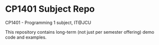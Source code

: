 # CP1401 Subject Repo
CP1401 - Programming 1 subject, IT@JCU

This repository contains long-term (not just per semester offering) demo code and examples.
